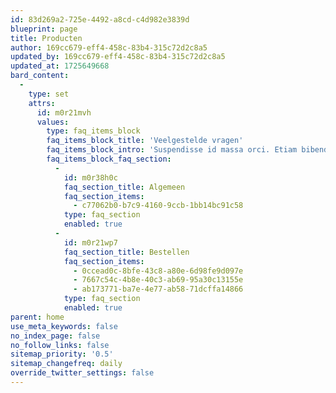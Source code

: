 ```yaml
---
id: 83d269a2-725e-4492-a8cd-c4d982e3839d
blueprint: page
title: Producten
author: 169cc679-eff4-458c-83b4-315c72d2c8a5
updated_by: 169cc679-eff4-458c-83b4-315c72d2c8a5
updated_at: 1725649668
bard_content:
  -
    type: set
    attrs:
      id: m0r21mvh
      values:
        type: faq_items_block
        faq_items_block_title: 'Veelgestelde vragen'
        faq_items_block_intro: 'Suspendisse id massa orci. Etiam bibendum augue augue, imperdiet dictum lectus tincidunt sit amet. Nulla et risus in urna consequat pulvinar eu id lectus.'
        faq_items_block_faq_section:
          -
            id: m0r38h0c
            faq_section_title: Algemeen
            faq_section_items:
              - c77062b0-b7c9-4160-9ccb-1bb14bc91c58
            type: faq_section
            enabled: true
          -
            id: m0r21wp7
            faq_section_title: Bestellen
            faq_section_items:
              - 0ccead0c-8bfe-43c8-a80e-6d98fe9d097e
              - 7667c54c-4b8e-40c3-ab69-95a30c13155e
              - ab173771-ba7e-4e77-ab58-71dcffa14866
            type: faq_section
            enabled: true
parent: home
use_meta_keywords: false
no_index_page: false
no_follow_links: false
sitemap_priority: '0.5'
sitemap_changefreq: daily
override_twitter_settings: false
---
```

